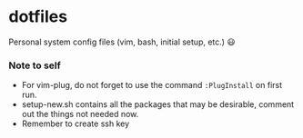 # dotfiles
Personal system config files (vim, bash, initial setup, etc.) :smiley:
  
### Note to self
*  For vim-plug, do not forget to use the command `:PlugInstall` on first run.  
*  setup-new.sh contains all the packages that may be desirable, comment out the things not needed now.  
*  Remember to create ssh key  
